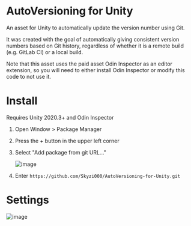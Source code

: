 # AutoVersioning for Unity

An asset for Unity to automatically update the version number using Git.

It was created with the goal of automatically giving consistent version numbers based on Git history, regardless of whether it is a remote build (e.g. GitLab CI) or a local build.

Note that this asset uses the paid asset Odin Inspector as an editor extension, so you will need to either install Odin Inspector or modify this code to not use it.

# Install
Requires Unity 2020.3+ and Odin Inspector

1. Open Window > Package Manager
2. Press the + button in the upper left corner
3. Select "Add package from git URL..."

    ![image](https://user-images.githubusercontent.com/38061609/155865665-7f2e15a1-5e62-4bf3-aa05-6723d6d738dc.png)

4. Enter `https://github.com/Skyzi000/AutoVersioning-for-Unity.git`

# Settings

![image](https://user-images.githubusercontent.com/38061609/155865728-b91b6e67-4d89-4b49-a4aa-ab2eed0c0d58.png)
